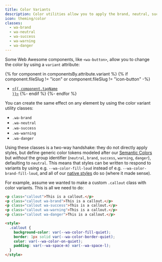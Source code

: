 ```yaml
---
title: Color Variants
description: Color utilities allow you to apply the brand, neutral, success, warning, and danger colors from your theme to any element.
icon: theming/color
classes:
  - wa-brand
  - wa-neutral
  - wa-success
  - wa-warning
  - wa-danger
---
```


Some Web Awesome components, like `<wa-button>`, allow you to change the color by using a `variant` attribute:

{% for component in componentsBy.attribute.variant %}
{% if component.fileSlug != "icon" or component.fileSlug != "icon-button" -%}
- <a href="../{{ component.url }}"><code>&lt;{{ component.tagName }}&gt;</code></a>
{%- endif %}
{%- endfor %}

You can create the same effect on any element by using the color variant utility classes:

- `.wa-brand`
- `.wa-neutral`
- `.wa-success`
- `.wa-warning`
- `.wa-danger`

Using these classes is a two-way handshake:
they do not directly apply styles, but define generic color tokens modeled after our [Semantic Colors](/docs/theming/color/#semantic-colors) but *without* the group identifier (`neutral`, `brand`, `success`, `warning`, `danger`), defaulting to `neutral`.
This means that styles can be written to respond to variants by using e.g. `--wa-color-fill-loud` instead of e.g. `--wa-color-brand-fill-loud`,
and all of our [native styles](/docs/native/) do so (where it made sense).

For example, assume we wanted to make a custom `.callout` class with color variants.
This is all we need to do:

```html { .example }
<p class="callout">This is a callout.</p>
<p class="callout wa-brand">This is a callout.</p>
<p class="callout wa-success">This is a callout.</p>
<p class="callout wa-warning">This is a callout.</p>
<p class="callout wa-danger">This is a callout.</p>

<style>
  .callout {
	background-color: var(--wa-color-fill-quiet);
	border: 1px solid var(--wa-color-border-quiet);
	color: var(--wa-color-on-quiet);
	padding: var(--wa-space-m) var(--wa-space-l);
  }
</style>
```
